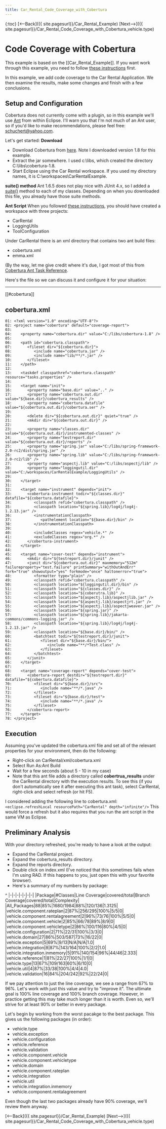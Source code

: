 ```yaml
---
title: Car_Rental_Code_Coverage_with_Cobertura
---
```

{:toc}
[<--Back]({{ site.pagesurl}}/Car_Rental_Example)  [Next-->]({{ site.pagesurl}}/Car_Rental_Code_Coverage_with_Cobertura_vehicle.type)

# Code Coverage with Cobertura

This example is based on the [[Car_Rental_Example]]. If you want work through this example, you need to follow [these instructions]({{site.pagesurl}}/Car_Rental_Installation_and_Setup) first.

In this example, we add code coverage to the Car Rental Application. We then examine the results, make some changes and finish with a few conclusions. 

## Setup and Configuration
Cobertura does not currently come with a plugin, so in this example we'll use [Ant](http://ant.apache.org/) from within Eclipse. I'll warn you that I'm not much of an Ant user, so if you'd like to make recommendations, please feel free: schuchert@yahoo.com.

Let's get started:
**Download**
* Download Cobertura from [here](http://cobertura.sourceforge.net/download.html). Note I downloaded version 1.8 for this example.
* Extract the jar somewhere. I used c:\libs\, which created the directory C:\libs\cobertura-1.8.
* Start Eclipse using the Car Rental workspace. If you used my directory names, it is C:\workspaces\CarRentalExample.

**suite() method**
Ant 1.6.5 does not play nice with JUnit 4.x, so I added a [suite()]({{site.pagesurl}}/JUnit_4.xSuite) method to each of my classes. Depending on when you downloaded this file, you already have those suite methods.
 
**Ant Script**
When you followed [these instructions]({{site.pagesurl}}/Car_Rental_Installation_and_Setup), you should have created a workspace with three projects:
* CarRental
* LoggingUtils
* ToolConfiguration

Under CarRental there is an xml directory that contains two ant build files:
* cobertura.xml
* emma.xml

(By the way, let me give credit where it's due, I got most of this from [Cobertura Ant Task Reference](http://cobertura.sourceforge.net/anttaskreference.html).

Here's the file so we can discuss it and configure it for your situation:

----
[[#cobertura]]
## cobertura.xml
```
01: <?xml version="1.0" encoding="UTF-8"?>
02: <project name="cobertura" default="coverage-report">
03: 
04:    <property name="cobertura.dir" value="C:/libs/cobertura-1.8" />
05: 
06:    <path id="cobertura.classpath">
07:       <fileset dir="${cobertura.dir}">
08:          <include name="cobertura.jar" />
09:          <include name="lib/**/*.jar" />
10:       </fileset>
11:    </path>
12: 
13:    <taskdef classpathref="cobertura.classpath" resource="tasks.properties" />
14: 
15:    <target name="init">
16:       <property name="base.dir" value=".." />
17:       <property name="cobertura.out.dir" value="${base.dir}/cobertura_results" />
18:       <property name="cobertura.datafile" value="${cobertura.out.dir}/cobertura.ser" />
19: 
20:       <delete dir="${cobertura.out.dir}" quiet="true" />
21:       <mkdir dir="${cobertura.out.dir}" />
22: 
23:       <property name="classes.dir" value="${cobertura.out.dir}/instrumented-classes" />
24:       <property name="testreport.dir" value="${cobertura.out.dir}/reports" />
25:       <property name="spring.jar" value="C:/libs/spring-framework-2.0-rc2/dist/spring.jar" />
26:       <property name="spring.lib" value="C:/libs/spring-framework-2.0-rc2/lib" />
27:       <property name="aspectj.lib" value="C:/libs/aspectj/lib" />
28:       <property name="loggingutil.dir" value="C:/workspaces/CarRentalExample/LoggingUtils" />
29: 
30:    </target>
31: 
32:    <target name="instrument" depends="init">
33:       <cobertura-instrument todir="${classes.dir}" datafile="${cobertura.datafile}">
34:          <classpath refid="cobertura.classpath" />
35:          <classpath location="${spring.lib}/log4j/log4j-1.2.13.jar" />
36:          <instrumentationClasspath>
37:             <pathelement location="${base.dir}/bin" />
38:          </instrumentationClasspath>
39: 
40:          <includeClasses regex="vehicle.*" />
41:          <excludeClasses regex="org.*" />
42:       </cobertura-instrument>
43:    </target>
44: 
45:    <target name="cover-test" depends="instrument">
46:       <mkdir dir="${testreport.dir}/junit" />
47:       <junit dir="${cobertura.out.dir}" maxmemory="512m" failureproperty="test.failure" printSummary="withOutAndErr" fork="true" showoutput="yes" forkmode="once" haltonerror="true">
48:          <formatter type="plain" />
49:          <classpath refid="cobertura.classpath" />
50:          <classpath location="${loggingutil.dir}/bin" />
51:          <classpath location="${classes.dir}" />
52:          <classpath location="${coberutra.lib}" />
53:          <classpath location="${aspectj.lib}/aspectjlib.jar" />
54:          <classpath location="${aspectj.lib}/aspectjrt.jar" />
55:          <classpath location="${aspectj.lib}/aspectjweaver.jar" />
56:          <classpath location="${spring.jar}" />
57:          <classpath location="${spring.lib}/jakarta-commons/commons-logging.jar" />
58:          <classpath location="${spring.lib}/log4j/log4j-1.2.13.jar" />
59:          <classpath location="${base.dir}/bin/" />
60:          <batchtest todir="${testreport.dir}/junit">
61:             <fileset dir="${base.dir}/bin/">
62:                <include name="**/*Test.class" />
63:             </fileset>
64:          </batchtest>
65:       </junit>
66:    </target>
67: 
68:    <target name="coverage-report" depends="cover-test">
69:       <cobertura-report destdir="${testreport.dir}" datafile="${cobertura.datafile}">
70:          <fileset dir="${base.dir}/src">
71:             <include name="**/*.java" />
72:          </fileset>
73:          <fileset dir="${base.dir}/test">
74:             <include name="**/*.java" />
75:          </fileset>
76:       </cobertura-report>
77:    </target>
78: </project>
```

## Execution
Assuming you've updated the cobertura.xml file and set all of the relevant properties for your environment, then do the following:
* Right-click on CarRental/xml/cobertura.xml
* Select Run As:Ant Build
* Wait for a few seconds (about 5 - 10 in my case)
* Note that this ant file adds a directory called **cobertrua_results** under the CarRental directory with the execution results. To see this (if you don't automatically see it after executing this ant task), select CarRental, right-click and select refresh (or hit F5).

I considered adding the following line to cobertura.xml:
```<eclipse.refreshLocal resourcePath="CarRental" depth="infinite"/>```
This would force a refresh but it also requires that you run the ant script in the same VM as Eclipse.

## Preliminary Analysis
With your directory refreshed, you're ready to have a look at the output:
* Expand the CarRental project.
* Expand the cobertura_results directory.
* Expand the reports directory.
* Double click on index.xml (I've noticed that this sometimes fails when I'm using RAD. If this happens to you, just open this with your favorite browser).
* Here's a summary of my numbers by package:

^
|-|-|-|-|-|-|-|
|Package|#Classes|Line Coverage|covered/total|Branch Coverage|covered/total|Complexity|
|All_Packages|88|85%|1680/1984|88%|120/136|1.3125|
|vehicle.component.rateplan|2|87%|256/295|100%|5/5|0|
|vehicle.component.rentalagreement|2|96%|73/76|100%|5/5|0|
|vehicle.component.vehicle|2|85%|66/78|89%|8/9|0|
|vehicle.component.vehicletype|2|86%|100/116|80%|4/5|0|
|vehicle.configuration|2|71%|22/31|100%|3/3|0|
|vehicle.domain|27|86%|503/587|73%|16/22|0|
|vehicle.exception|5|69%|9/13|N/A|N/A|1.0|
|vehicle.integration|8|87%|143/164|100%|2/2|1.0|
|vehicle.integration.inmemory|5|91%|140/154|96%|44/46|2.333|
|vehicle.reference|1|81%|22/27|100%|1/1|0|
|vehicle.type|13|67%|109/163|60%|6/10|0|
|vehicle.util|4|87%|33/38|100%|4/4|4.0|
|vehicle.validation|16|84%|204/242|92%|22/24|0|

If we pay attention to just the line coverage, we see a range from 67% to 96%. Let's work with just this value and try to "improve it". The ultimate goal is 100% line coverage and 100% branch coverage. However, in practice getting this may take much longer than it is worth. Even so, we'll strive for at least 90% or better in every package.

Let's begin by working from the worst pacakge to the best package. This gives us the following packages (in order):
* vehicle.type
* vehicle.exception
* vehicle.configuration
* vehicle.reference
* vehicle.validation
* vehicle.component.vehicle
* vehicle.component.vehicletype
* vehicle.domain
* vehicle.component.rateplan
* vehicle.integration
* vehicle.util
* vehicle.integration.inmemory
* vehicle.component.rentalagreement

Even though the last two packages already have 90% coverage, we'll review them anyway.

[<--Back]({{ site.pagesurl}}/Car_Rental_Example)  [Next-->]({{ site.pagesurl}}/Car_Rental_Code_Coverage_with_Cobertura_vehicle.type)
